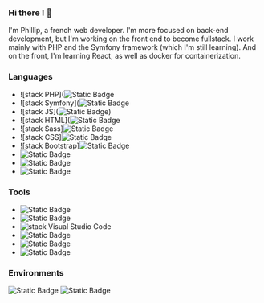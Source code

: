 ### Hi there ! 👋
 I'm Phillip, a french web developer.
 I'm more focused on back-end development, but I'm working on the front end to become fullstack. I work mainly with PHP and the Symfony framework (which I'm still learning). And on the front, I'm learning React, as well as docker for containerization.


 ### Languages
- ![stack PHP](![Static Badge](https://img.shields.io/badge/PHP-white?logo=php)
- ![stack Symfony](![Static Badge](https://img.shields.io/badge/Symfony-black?logo=symfony)
- ![stack JS](![Static Badge](https://img.shields.io/badge/Javascript-black?logo=Javascript))
- ![stack HTML](![Static Badge](https://img.shields.io/badge/HTML-black?logo=html5)
- ![stack Sass]![Static Badge](https://img.shields.io/badge/Sass-black?logo=sass)
- ![stack CSS]![Static Badge](https://img.shields.io/badge/CSS-blue?logo=css3)
- ![stack Bootstrap]![Static Badge](https://img.shields.io/badge/Bootstrap-black?logo=bootstrap)
- ![Static Badge](https://img.shields.io/badge/React-black?logo=react)
- ![Static Badge](https://img.shields.io/badge/mysql-white?logo=mysql)
- ![Static Badge](https://img.shields.io/badge/mariadb-%23003545?logo=mariadb)

### Tools
- ![Static Badge](https://img.shields.io/badge/GIT-black?logo=git)
- ![Static Badge](https://img.shields.io/badge/GitLab-black?logo=gitlab)
- ![stack Visual Studio Code](https://img.shields.io/badge/Visual%20Studio%20Code-007ACC.svg?style=plastic&logo=Visual-Studio-Code)
- ![Static Badge](https://img.shields.io/badge/Jetbrain-black?logo=jetbrains)
- ![Static Badge](https://img.shields.io/badge/Docker-black?logo=docker)
- ![Static Badge](https://img.shields.io/badge/figma-black?logo=figma)

### Environments
![Static Badge](https://img.shields.io/badge/ubuntu-black?logo=ubuntu)
![Static Badge](https://img.shields.io/badge/macOS-black?logo=macOS)
